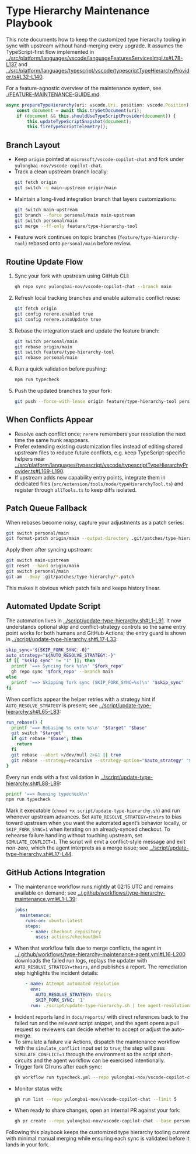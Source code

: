 # Type Hierarchy Maintenance Playbook

This note documents how to keep the customized type hierarchy tooling in sync with upstream without hand-merging every upgrade. It assumes the TypeScript-first flow implemented in [../src/platform/languages/vscode/languageFeaturesServicesImpl.ts#L78-L137](../src/platform/languages/vscode/languageFeaturesServicesImpl.ts#L78-L137) and [../src/platform/languages/typescript/vscode/typescriptTypeHierarchyProvider.ts#L32-L140](../src/platform/languages/typescript/vscode/typescriptTypeHierarchyProvider.ts#L32-L140).

For a feature-agnostic overview of the maintenance system, see [./FEATURE-MAINTENANCE-GUIDE.md](./FEATURE-MAINTENANCE-GUIDE.md).

```typescript
async prepareTypeHierarchy(uri: vscode.Uri, position: vscode.Position): Promise<vscode.TypeHierarchyItem[]> {
	const document = await this.tryGetDocument(uri);
	if (document && this.shouldUseTypeScriptProvider(document)) {
		this.updateTypeScriptSnapshot(document);
		this.fireTypeScriptTelemetry();
```

## Branch Layout
- Keep `origin` pointed at `microsoft/vscode-copilot-chat` and fork under `yulongbai-nov/vscode-copilot-chat`.
- Track a clean upstream branch locally:
  ```bash
  git fetch origin
  git switch -c main-upstream origin/main
  ```
- Maintain a long-lived integration branch that layers customizations:
  ```bash
  git switch main-upstream
  git branch --force personal/main main-upstream
  git switch personal/main
  git merge --ff-only feature/type-hierarchy-tool
  ```
- Feature work continues on topic branches (`feature/type-hierarchy-tool`) rebased onto `personal/main` before review.

## Routine Update Flow
1. Sync your fork with upstream using GitHub CLI:
   ```bash
   gh repo sync yulongbai-nov/vscode-copilot-chat --branch main
   ```
2. Refresh local tracking branches and enable automatic conflict reuse:
   ```bash
   git fetch origin
   git config rerere.enabled true
   git config rerere.autoUpdate true
   ```
3. Rebase the integration stack and update the feature branch:
   ```bash
   git switch personal/main
   git rebase origin/main
   git switch feature/type-hierarchy-tool
   git rebase personal/main
   ```
4. Run a quick validation before pushing:
   ```bash
   npm run typecheck
   ```
5. Push the updated branches to your fork:
   ```bash
   git push --force-with-lease origin feature/type-hierarchy-tool personal/main
   ```

## When Conflicts Appear
- Resolve each conflict once; `rerere` remembers your resolution the next time the same hunk reappears.
- Prefer extending existing customization files instead of editing shared upstream files to reduce future conflicts, e.g. keep TypeScript-specific helpers near [../src/platform/languages/typescript/vscode/typescriptTypeHierarchyProvider.ts#L169-L190](../src/platform/languages/typescript/vscode/typescriptTypeHierarchyProvider.ts#L169-L190).
- If upstream adds new capability entry points, integrate them in dedicated files (`src/extension/tools/node/typeHierarchyTool.ts`) and register through `allTools.ts` to keep diffs isolated.

## Patch Queue Fallback
When rebases become noisy, capture your adjustments as a patch series:
```bash
git switch personal/main
git format-patch origin/main --output-directory .git/patches/type-hierarchy
```
Apply them after syncing upstream:
```bash
git switch main-upstream
git reset --hard origin/main
git switch personal/main
git am --3way .git/patches/type-hierarchy/*.patch
```
This makes it obvious which patch fails and keeps history linear.

## Automated Update Script
The automation lives in [../script/update-type-hierarchy.sh#L1-L91](../script/update-type-hierarchy.sh#L1-L91). It now understands optional skip and conflict-strategy controls so the same entry point works for both humans and GitHub Actions; the entry guard is shown in [../script/update-type-hierarchy.sh#L17-L33](../script/update-type-hierarchy.sh#L17-L33):
```bash
skip_sync="${SKIP_FORK_SYNC:-0}"
auto_strategy="${AUTO_RESOLVE_STRATEGY:-}"
if [[ "$skip_sync" != "1" ]]; then
  printf '==> Syncing fork %s\n' "$fork_repo"
  gh repo sync "$fork_repo" --branch main
else
  printf '==> Skipping fork sync (SKIP_FORK_SYNC=%s)\n' "$skip_sync"
fi
```
When conflicts appear the helper retries with a strategy hint if `AUTO_RESOLVE_STRATEGY` is present; see [../script/update-type-hierarchy.sh#L65-L83](../script/update-type-hierarchy.sh#L65-L83):
```bash
run_rebase() {
  printf '==> Rebasing %s onto %s\n' "$target" "$base"
  git switch "$target"
  if git rebase "$base"; then
    return
  fi
  git rebase --abort >/dev/null 2>&1 || true
  git rebase --strategy=recursive --strategy-option="$auto_strategy" "$base"
}
```
Every run ends with a fast validation in [../script/update-type-hierarchy.sh#L88-L89](../script/update-type-hierarchy.sh#L88-L89):
```bash
printf '==> Running typecheck\n'
npm run typecheck
```
Mark it executable (`chmod +x script/update-type-hierarchy.sh`) and run whenever upstream advances. Set `AUTO_RESOLVE_STRATEGY=theirs` to bias toward upstream when you want the automated agent’s behavior locally, or `SKIP_FORK_SYNC=1` when iterating on an already-synced checkout.
To rehearse failure handling without touching upstream, set `SIMULATE_CONFLICT=1`. The script will emit a conflict-style message and exit non-zero, which the agent interprets as a merge issue; see [../script/update-type-hierarchy.sh#L17-L44](../script/update-type-hierarchy.sh#L17-L44).

## GitHub Actions Integration
- The maintenance workflow runs nightly at 02:15 UTC and remains available on demand; see [../.github/workflows/type-hierarchy-maintenance.yml#L1-L39](../.github/workflows/type-hierarchy-maintenance.yml#L1-L39):
  ```yaml
  jobs:
    maintenance:
      runs-on: ubuntu-latest
      steps:
        - name: Checkout repository
          uses: actions/checkout@v4
  ```
- When that workflow fails due to merge conflicts, the agent in [../.github/workflows/type-hierarchy-maintenance-agent.yml#L16-L200](../.github/workflows/type-hierarchy-maintenance-agent.yml#L16-L200) downloads the failed run logs, replays the updater with `AUTO_RESOLVE_STRATEGY=theirs`, and publishes a report. The remediation step highlights the incident details:
  ```yaml
      - name: Attempt automated resolution
        env:
          AUTO_RESOLVE_STRATEGY: theirs
          SKIP_FORK_SYNC: '1'
        run: ./script/update-type-hierarchy.sh | tee agent-resolution.log
  ```
- Incident reports land in `docs/reports/` with direct references back to the failed run and the relevant script snippet, and the agent opens a pull request so reviewers can decide whether to accept or adjust the auto-merge.
- To simulate a failure via Actions, dispatch the maintenance workflow with the `simulate_conflict` input set to `true`; the step will pass `SIMULATE_CONFLICT=1` through the environment so the script short-circuits and the agent workflow can be exercised intentionally.
- Trigger fork CI runs after each sync:
  ```bash
  gh workflow run typecheck.yml --repo yulongbai-nov/vscode-copilot-chat
  ```
- Monitor status with:
  ```bash
  gh run list --repo yulongbai-nov/vscode-copilot-chat --limit 5
  ```
- When ready to share changes, open an internal PR against your fork:
  ```bash
  gh pr create --repo yulongbai-nov/vscode-copilot-chat --base personal/main --head feature/type-hierarchy-tool --title "Type hierarchy refresh" --body "Automated refresh against upstream"
  ```

Following this playbook keeps the customized type hierarchy tooling current with minimal manual merging while ensuring each sync is validated before it lands in your fork.
